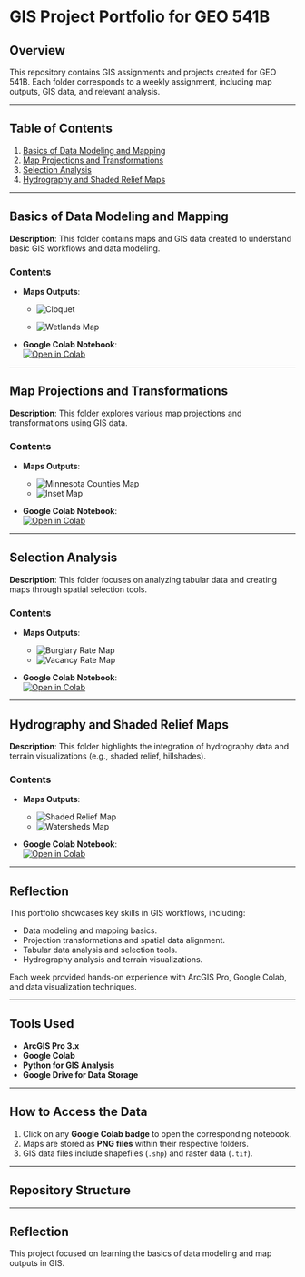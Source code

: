 # GIS Project Portfolio for GEO 541B  

## Overview  
This repository contains GIS assignments and projects created for GEO 541B. Each folder corresponds to a weekly assignment, including map outputs, GIS data, and relevant analysis.

---

## Table of Contents  
1. [Basics of Data Modeling and Mapping](#basics-of-data-modeling-and-mapping)  
2. [Map Projections and Transformations](#map-projections-and-transformations)  
3. [Selection Analysis](#selection-analysis)  
4. [Hydrography and Shaded Relief Maps](#hydrography-and-shaded-relief-maps)  

---

## Basics of Data Modeling and Mapping  
**Description**: This folder contains maps and GIS data created to understand basic GIS workflows and data modeling.

### **Contents**  
- **Maps Outputs**:  
   - ![Cloquet](https://drive.google.com/uc?export=view&id=1UobUt0qH21VXAK1idtx6g3YEegK4wXvr)

   - ![Wetlands Map](https://drive.google.com/uc?export=view&id=17o6UX5tcSfqgp4Xni706O-Xl8foFN5p4)

- **Google Colab Notebook**:  
[![Open in Colab](https://colab.research.google.com/assets/colab-badge.svg)](https://colab.research.google.com/drive/1QlqEerxQ4EByxZN5d5LGEbxh8U4WNWHn?usp=sharing)


---

## Map Projections and Transformations  
**Description**: This folder explores various map projections and transformations using GIS data.

### **Contents**  
- **Maps Outputs**:  
   - ![Minnesota Counties Map](https://drive.google.com/uc?export=view&id=1axQ1-ArGZ1N4xzimb-ZIhaTWNzHxjCxO)  
   - ![Inset Map](https://drive.google.com/uc?export=view&id=13Lv_78wd2E7tNBwY4esGrNafOZfLt-B1)  

- **Google Colab Notebook**:  
[![Open in Colab](https://colab.research.google.com/assets/colab-badge.svg)](https://colab.research.google.com/drive/12Vr-dh0Fp1qa6gq7PQCwU-ywGX183p8j)

---

## Selection Analysis  
**Description**: This folder focuses on analyzing tabular data and creating maps through spatial selection tools.

### **Contents**  
- **Maps Outputs**:  
   - ![Burglary Rate Map](https://drive.google.com/uc?export=view&id=1urG_eDz05O32aqZiqNT66Bi2394Wxxby)  
   - ![Vacancy Rate Map](https://drive.google.com/uc?export=view&id=1Dxp42xesVnvGw7d3u8jbSLWlq2Z0elUY)  

- **Google Colab Notebook**:  
[![Open in Colab](https://colab.research.google.com/assets/colab-badge.svg)](https://colab.research.google.com/drive/1nxMs59I8LaZi7L_jz3sw5K5KRvIsWjpT)

---

## Hydrography and Shaded Relief Maps  
**Description**: This folder highlights the integration of hydrography data and terrain visualizations (e.g., shaded relief, hillshades).

### **Contents**  
- **Maps Outputs**:  
   - ![Shaded Relief Map](https://drive.google.com/uc?export=view&id=13Lv_78wd2E7tNBwY4esGrNafOZfLt-B1)  
   - ![Watersheds Map](https://drive.google.com/uc?export=view&id=1axQ1-ArGZ1N4xzimb-ZIhaTWNzHxjCxO)  

- **Google Colab Notebook**:  
[![Open in Colab](https://colab.research.google.com/assets/colab-badge.svg)](https://colab.research.google.com/drive/12Vr-dh0Fp1qa6gq7PQCwU-ywGX183p8j)

---

## Reflection  
This portfolio showcases key skills in GIS workflows, including:  
- Data modeling and mapping basics.  
- Projection transformations and spatial data alignment.  
- Tabular data analysis and selection tools.  
- Hydrography analysis and terrain visualizations.  

Each week provided hands-on experience with ArcGIS Pro, Google Colab, and data visualization techniques.

---

## Tools Used  
- **ArcGIS Pro 3.x**  
- **Google Colab**  
- **Python for GIS Analysis**  
- **Google Drive for Data Storage**  

---

## How to Access the Data  
1. Click on any **Google Colab badge** to open the corresponding notebook.  
2. Maps are stored as **PNG files** within their respective folders.  
3. GIS data files include shapefiles (`.shp`) and raster data (`.tif`).  

---

## Repository Structure  


---

## Reflection  
This project focused on learning the basics of data modeling and map outputs in GIS.
